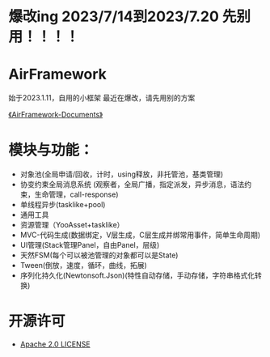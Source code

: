 # 爆改ing 2023/7/14到2023/7.20  先别用！！！！

# AirFramework 
始于2023.1.11，自用的小框架  最近在爆改，请先用别的方案

[《AirFramework-Documents》](https://github.com/yueh0607/AirFramework/blob/main/Assets/Docs-Example/%E3%80%8AAirFramework%E4%BD%BF%E7%94%A8%E6%89%8B%E5%86%8C%E3%80%8B.md)

# 模块与功能：
- 对象池(全局申请/回收，计时，using释放，非托管池，基类管理)
- 协变约束全局消息系统 (观察者，全局广播，指定派发，异步消息，语法约束，生命管理，call-response)
- 单线程异步(tasklike+pool)
- 通用工具
- 资源管理（YooAsset+tasklike）
- MVC-代码生成(数据绑定，V层生成，C层生成并绑常用事件，简单生命周期)
- UI管理(Stack管理Panel，自由Panel，层级)
- 天然FSM(每个可以被池管理的对象都可以是State)
- Tween(倒放，速度，循环，曲线，拓展)
- 序列化持久化(Newtonsoft.Json)(特性自动存储，手动存储，字符串格式化转换)
# 开源许可
- [Apache 2.0 LICENSE](https://github.com/yueh0607/AirFramework/blob/main/LICENSE)


